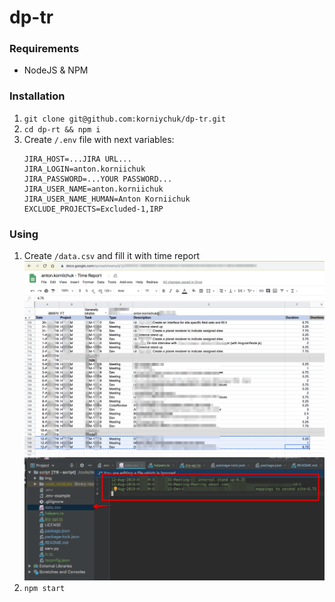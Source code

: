 # dp-tr

### Requirements

- NodeJS & NPM

### Installation

1. `git clone git@github.com:korniychuk/dp-tr.git `
2. `cd dp-rt && npm i`
3. Create `/.env` file with next variables:
   ```dotenv
   JIRA_HOST=...JIRA URL...
   JIRA_LOGIN=anton.korniichuk
   JIRA_PASSWORD=...YOUR PASSWORD...
   JIRA_USER_NAME=anton.korniichuk
   JIRA_USER_NAME_HUMAN=Anton Korniichuk
   EXCLUDE_PROJECTS=Excluded-1,IRP
   ```

### Using

1. Create `/data.csv` and fill it with time report
   ![Google Sheets TR](img/google-sheet.png)
   ![data.csv TR](img/data-csv.png)
2. `npm start`
